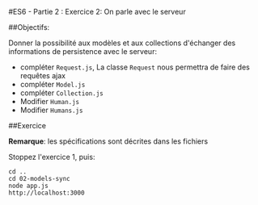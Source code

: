 #ES6 - Partie 2 : Exercice 2: On parle avec le serveur

##Objectifs:

Donner la possibilité aux modèles et aux collections d'échanger des informations de persistence avec le serveur:

- compléter `Request.js`, La classe `Request` nous permettra de faire des requêtes ajax
- compléter `Model.js`
- compléter `Collection.js`
- Modifier `Human.js`
- Modifier `Humans.js`


##Exercice

**Remarque**: les spécifications sont décrites dans les fichiers

Stoppez l'exercice 1, puis:

    cd ..
    cd 02-models-sync
    node app.js
    http://localhost:3000



